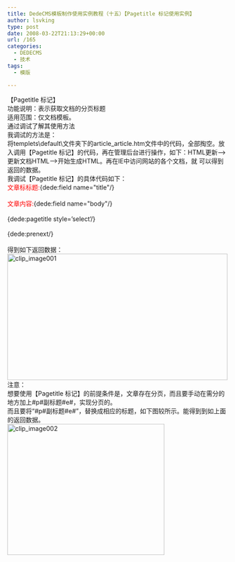 ```yaml
---
title: DedeCMS模板制作使用实例教程（十五）【Pagetitle 标记使用实例】
author: lsvking
type: post
date: 2008-03-22T21:13:29+00:00
url: /165
categories:
  - DEDECMS
  - 技术
tags:
  - 模版

---
```

【Pagetitle 标记】   
功能说明：表示获取文档的分页标题   
适用范围：仅文档模板。   
通过调试了解其使用方法   
我调试的方法是：   
将templets\default\文件夹下的article_article.htm文件中的代码，全部掏空。放入调用【Pagetitle 标记】的代码，再在管理后台进行操作，如下：HTML更新&#8211;>更新文档HTML&#8211;>开始生成HTML。再在IE中访问网站的各个文档，就 可以得到返回的数据。   
我调试【Pagetitle 标记】的具体代码如下：   
<font color="red">文章标标题:</font>{dede:field name="title"/}<br />   
<font color="red">文章内容:</font>{dede:field name="body"/}<br />   
{dede:pagetitle style=&#8217;select&#8217;/}<br />   
{dede:prenext/} <br />   
得到如下返回数据：   
[<img style="border-right: 0px; border-top: 0px; border-left: 0px; border-bottom: 0px" height="288" alt="clip_image001" src="http://lsvking.github.iot/wp-content/uploads/2008/03/windowslivewriterdedecmspagetitle-129b0clip-image001-thumb.gif" width="502" border="0" />][1]   
注意：   
想要使用【Pagetitle 标记】的前提条件是，文章存在分页，而且要手动在需分的地方加上#p#副标题#e#，实现分页的。   
而且要将&#8220;#p#副标题#e#&#8221;，替换成相应的标题，如下图较所示。能得到到如上面的返回数据。   
[<img style="border-right: 0px; border-top: 0px; border-left: 0px; border-bottom: 0px" height="299" alt="clip_image002" src="http://lsvking.github.iot/wp-content/uploads/2008/03/windowslivewriterdedecmspagetitle-129b0clip-image002-thumb.gif" width="358" border="0" />][2]

 [1]: http://lsvking.github.iot/wp-content/uploads/2008/03/windowslivewriterdedecmspagetitle-129b0clip-image001-2.gif
 [2]: http://lsvking.github.iot/wp-content/uploads/2008/03/windowslivewriterdedecmspagetitle-129b0clip-image002-2.gif